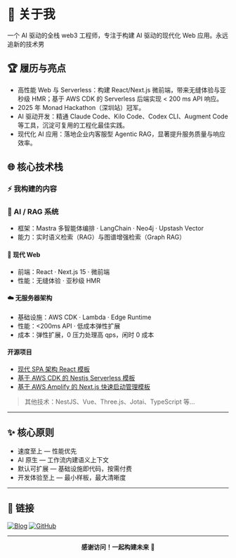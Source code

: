 # 📌 关于我

一个 AI 驱动的全栈 web3 工程师，专注于构建 AI 驱动的现代化 Web 应用。永远追新的技术男

## 🏆 履历与亮点

- 高性能 Web 与 Serverless：构建 React/Next.js 微前端，带来无缝体验与亚秒级 HMR；基于 AWS CDK 的 Serverless 后端实现 < 200 ms API 响应。
- 2025 年 Monad Hackathon（深圳站）冠军。
- AI 驱动开发：精通 Claude Code、Kilo Code、Codex CLI、Augment Code 等工具，沉淀可复用的工程化最佳实践。
- 现代化 AI 应用：落地企业内客服型 Agentic RAG，显著提升服务质量与响应效率。

## 🌐 核心技术栈

### ⚡ 我构建的内容

### 🤖 AI / RAG 系统

- 框架：Mastra 多智能体编排 · LangChain · Neo4j · Upstash Vector
- 能力：实时语义检索（RAG）与图谱增强检索（Graph RAG）

#### 🚀 现代 Web

- 前端：React · Next.js 15 · 微前端
- 性能：无缝体验 · 亚秒级 HMR

#### ☁️ 无服务器架构

- 基础设施：AWS CDK · Lambda · Edge Runtime
- 性能：<200ms API · 低成本弹性扩展
- 成本：弹性扩展，0 压力处理高 qps，闲时 0 成本

#### 开源项目

- [现代 SPA 架构 React 模板](https://github.com/lfhwnqe/spa-temp)
- [基于 AWS CDK 的 Nestjs Serverless 模板](https://github.com/lfhwnqe/aws-cdk-nestjs-template)
- [基于 AWS Amplify 的 Next.js 快速启动管理模板](https://github.com/lfhwnqe/aws-nextjs-amplify-template)

> 其他技术：NestJS、Vue、Three.js、Jotai、TypeScript 等…

---

## ✨ 核心原则

- 速度至上 — 性能优先
- AI 原生 — 工作流内建语义上下文
- 默认可扩展 — 基础设施即代码，按需付费
- 开发体验至上 — 最小样板，最大清晰度

---

## 🔗 链接

[![Blog](https://img.shields.io/badge/Blog-maomaocong.site-blue?style=for-the-badge&logo=rss)](https://blog.maomaocong.site/)
[![GitHub](https://img.shields.io/badge/GitHub-lfhwnqe-black?style=for-the-badge&logo=github)](https://github.com/lfhwnqe)

---

<div align="center">

**感谢访问！一起构建未来** 🚀

</div>

